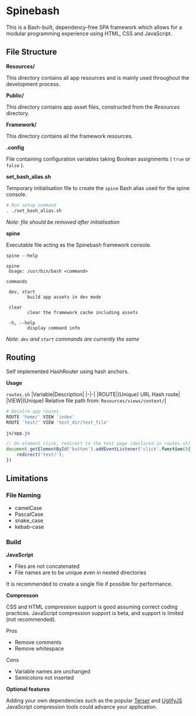 # Spinebash
This is a Bash-built, dependency-free SPA framework which allows for a modular programming experience using HTML, CSS and JavaScript. 
## File Structure
**Resources/**

This directory contains all app resources and is mainly used throughout the development process.

**Public/**

This directory contains app asset files, constructed from the *Resources* directory.

**Framework/**

This directory contains all the framework resources.

**.config**

File containing configuration variables taking Boolean assignments ( `true` or `false` ).

**set_bash_alias.sh**

Temporary initialisation file to create the `spine` Bash alias used for the spine console.
```sh
# Run setup command
. ./set_bash_alias.sh
```
*Note: file should be removed after initialisation*


**spine**

Executable file acting as the Spinebash framework console.

`spine --help`
```
spine
 Usage: /usr/bin/bash <command>

commands

 dev, start
        build app assets in dev mode

 clear
        clear the framework cache including assets

 -h, --help
        display command info
```
*Note: `dev` and `start` commands are currently the same*
## Routing
Self implemented HashRouter using hash anchors.

**Usage**

`routes.sh`
|Variable|Description|
|-|-|
|ROUTE|(Unique) URL Hash route|
|VIEW|(Unique) Relative file path from: `Resources/views/content/`|
```sh
# Decalre app routes
ROUTE 'home/' VIEW 'index'
ROUTE 'test/' VIEW 'test_dir/test_file'
```
`js/app.js`
```js
// On element click, redirect to the test page (declared in routes.sh)
document.getElementById('button').addEventListener('click',function(){
    redirect('test/');
})
```
## Limitations
### File Naming
- camelCase
- PascalCase
- snake_case
- kebab-case
### Build
**JavaScript**
- Files are not concatenated
- File names are to be unique even in nested directories

It is recommended to create a single file if possible for performance.

**Compresson**

CSS and HTML compression support is good assuming correct coding practices. JavaScript compression support is beta, and support is limited (not recommended).

Pros
- Remove comments
- Remove whitespace

Cons
- Variable names are unchanged
- Semicolons not inserted

**Optional features**

Adding your own dependencies such as the popular [Terser](https://github.com/terser/terser) and [UglifyJS](https://github.com/mishoo/UglifyJS) JavaScript compression tools could advance your application.